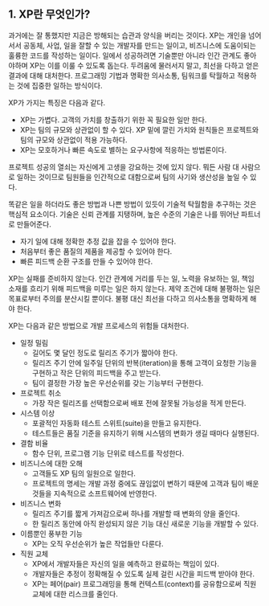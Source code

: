 
## 1. XP란 무엇인가?

과거에는 잘 통했지만 지금은 방해되는 습관과 양식을 버리는 것이다. 
XP는 개인을 넘어서서 공동체, 사업, 일을 잘할 수 있는 개발자를 만드는 일이고, 비즈니스에 도움이되는 훌륭한 코드를 작성하는 일이다. 
일에서 성공하려면 기술뿐만 아니라 인간 관계도 좋아야하며 XP는 이를 이룰 수 있도록 돕는다. 
두려움에 물러서지 말고, 최선을 다하고 얻은 결과에 대해 대처한다. 
프로그래밍 기법과 명확한 의사소통, 팀워크를 탁월하고 적용하는 것에 집중한 일하는 방식이다.

XP가 가지는 특징은 다음과 같다.

* XP는 가볍다. 고객의 가치를 창출하기 위한 꼭 필요한 일만 한다.
* XP는 팀의 규모와 상관없이 할 수 있다. XP 밑에 깔린 가치와 원칙들은 프로젝트와 팀의 규모와 상관없이 적용 가능하다.
* XP는 모호하거나 빠른 속도로 별하는 요구사항에 적응하는 방법론이다.

프로젝트 성공의 열쇠는 자신에게 고생을 강요하는 것에 있지 않다. 
뭐든 사람 대 사람으로 일하는 것이므로 팀원들을 인간적으로 대함으로써 팀의 사기와 생산성을 높일 수 있다. 

똑같은 일을 하더라도 좋은 방법과 나쁜 방법이 있듯이 기술적 탁월함을 추구하는 것은 핵심적 요소이다. 
기술은 신뢰 관계를 지탱하며, 높은 수준의 기술은 나를 뛰어난 파트너로 만들어준다. 

* 자기 일에 대해 정확한 추정 값을 잡을 수 있어야 한다.
* 처음부터 좋은 품질의 제품을 제공할 수 있어야 한다.
* 빠른 피드백 순환 구조를 만들 수 있어야 한다.

XP는 실패를 준비하지 않는다. 
인간 관계에 거리를 두는 일, 노력을 유보하는 일, 책임 소재를 흐리기 위해 피드백을 미루는 일은 하지 않는다. 
제약 조건에 대해 불평하는 일은 목표로부터 주의를 분산시킬 뿐이다. 
불평 대신 최선을 다하고 의사소통을 명확하게 해야 한다. 

XP는 다음과 같은 방법으로 개발 프로세스의 위험들 대처한다. 

* 일정 밀림
    * 길어도 몇 달인 정도로 릴리즈 주기가 짧아야 한다.
    * 릴리즈 주기 안에 일주일 단위의 반복(iteration)을 통해 고객이 요청한 기능을 구현하고 작은 단위의 피드백을 주고 받는다.
    * 팀이 결정한 가장 높은 우선순위를 갖는 기능부터 구현한다.
* 프로젝트 취소
    * 가장 작은 릴리즈를 선택함으로써 배포 전에 잘못될 가능성을 적게 만든다.
* 시스템 이상
    * 포괄적인 자동화 테스트 스위트(suite)을 만들고 유지한다.
    * 테스트들은 품질 기준을 유지하기 위해 시스템의 변화가 생길 때마다 실행된다.
* 결함 비율
    * 함수 단위, 프로그램 기능 단위로 테스트를 작성한다.
* 비즈니스에 대한 오해
    * 고객들도 XP 팀의 일원으로 일한다.
    * 프로젝트의 명세는 개발 과정 중에도 끊임없이 변하기 때문에 고객과 팀이 배운 것들을 지속적으로 소프트웨어에 반영한다.
* 비즈니스 변화
    * 릴리즈 주기를 짧게 가져감으로써 하나를 개발할 때 변화의 양을 줄인다.
    * 한 릴리즈 동안에 아직 완성되지 않은 기능 대신 새로운 기능을 개발할 수 있다. 
* 이름뿐인 풍부한 기능
    * XP는 오직 우선순위가 높은 작업들만 다룬다.
* 직원 교체
    * XP에서 개발자들은 자신의 일을 예측하고 완료하는 책임이 있다.
    * 개발자들은 추정이 정확해질 수 있도록 실제 걸린 시간을 피드백 받아야 한다.
    * XP는 페어(pair) 프로그래밍을 통해 컨텍스트(context)를 공유함으로써 직원 교체에 대한 리스크를 줄인다. 